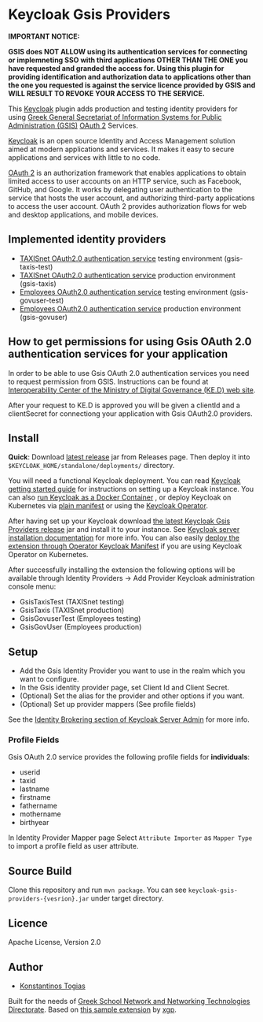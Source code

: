 # Keycloak Gsis Providers

**IMPORTANT NOTICE:** 

**GSIS does NOT ALLOW using its authentication services for connecting or implemneting SSO with third applications OTHER THAN THE ONE you have requested and granded the access for. Using this plugin for providing identification and authorization data to applications other than the one you requested is against the service licence provided by GSIS and WILL RESULT TO REVOKE YOUR ACCESS TO THE SERVICE.**   

This <a href="https://www.keycloak.org/" target="_blank">Keycloak</a> plugin adds production and testing identity providers for using <a href="https://gsis.gr/en" target="_blank">Greek General Secretariat of Information Systems for Public Administration (GSIS)</a> <a href="https://oauth.net/2/" target="_blank">OAuth 2</a> Services.

<a href="https://www.keycloak.org/" target="_blank">Keycloak</a> is an open source Identity and Access Management solution aimed at modern applications and services. It makes it easy to secure applications and services with little to no code. 

<a href="https://oauth.net/2/" target="_blank">OAuth 2</a> is an authorization framework that enables applications to obtain limited access to user accounts on an HTTP service, such as Facebook, GitHub, and Google. It works by delegating user authentication to the service that hosts the user account, and authorizing third-party applications to access the user account. OAuth 2 provides authorization flows for web and desktop applications, and mobile devices.

## Implemented identity providers

- <a href="https://www.gsis.gr/dimosia-dioikisi/ked/webservices/oauth20" target="_blank">TAXISnet OAuth2.0 authentication service</a> testing environment (gsis-taxis-test)
- <a href="https://www.gsis.gr/dimosia-dioikisi/ked/webservices/oauth20" target="_blank">TAXISnet OAuth2.0 authentication service</a> production environment (gsis-taxis)
- <a href="https://www.gsis.gr/dimosia-dioikisi/ked/webservices/oAuth2.0.PA" target="_blank">Employees OAuth2.0 authentication service</a> testing environment (gsis-govuser-test)
- <a href="https://www.gsis.gr/dimosia-dioikisi/ked/webservices/oAuth2.0.PA" target="_blank">Employees OAuth2.0 authentication service</a> production environment (gsis-govuser)

## How to get permissions for using Gsis OAuth 2.0 authentication services for your application

In order to be able to use Gsis OAuth 2.0 authentication services you need to request permission from GSIS. Instructions can be found at <a href="https://www.gsis.gr/en/public-administration/ked" target="_blank">Interoperability Center of the Ministry of Digital Governance (KE.D) web site</a>. 

After your request to KE.D is approved you will be given a clientId and a clientSecret for connectiong your application with Gsis OAuth2.0 providers.

## Install

**Quick**: Download <a href="https://github.com/cti-nts/keycloak-gsis-providers/releases/latest">latest release</a> jar from Releases page. Then deploy it into ```$KEYCLOAK_HOME/standalone/deployments/``` directory.

You will need a functional Keycloak deployment. You can read <a href="https://www.keycloak.org/docs/latest/getting_started/" target="_blank">Keycloak getting started guide</a> for instructions on setting up a Keycloak instance. You can also <a href="https://www.keycloak.org/getting-started/getting-started-docker" target="_blank">run Keycloak as a Docker Container</a> , or deploy Keycloak on Kubernetes via <a href="https://www.keycloak.org/getting-started/getting-started-kube" target="_blank">plain manifest</a> or using the <a href="https://www.keycloak.org/getting-started/getting-started-operator-kubernetes" target="_blank">Keycloak Operator</a>. 

After having set up your Keycloak download <a href="https://github.com/cti-nts/keycloak-gsis-providers/releases/latest">the latest Keycloak Gsis Providers release</a> jar and install it to your instance. See <a href="https://www.keycloak.org/docs/latest/server_installation/index.html#distribution-directory-structure" target="_blank">Keycloak server installation documentation</a> for more info. You can also easily <a href="https://www.keycloak.org/docs/latest/server_installation/index.html#_operator-extensions" target="_blank"> deploy the extension through Operator Keycloak Manifest</a> if you are using Keycloak Operator on Kubernetes.  

After successfully installing the extension the following options will be available through Identity Providers -> Add Provider Keycloak administration console menu:

- GsisTaxisTest (TAXISnet testing)
- GsisTaxis (TAXISnet production)
- GsisGovuserTest (Employees testing)
- GsisGovUser (Employees production)

## Setup

- Add the Gsis Identity Provider you want to use in the realm which you want to configure.
- In the Gsis identity provider page, set Client Id and Client Secret.
- (Optional) Set the alias for the provider and other options if you want.
- (Optional) Set up provider mappers (See profile fields)

See the <a href="https://www.keycloak.org/docs/latest/server_admin/index.html#_identity_broker" target="_blank">Identity Brokering section of Keycloak Server Admin</a> for more info. 

### Profile Fields

Gsis OAuth 2.0 service provides the following profile fields for **individuals**:
- userid
- taxid
- lastname
- firstname
- fathername
- mothername
- birthyear

In Identity Provider Mapper page Select ```Attribute Importer``` as ```Mapper Type``` to import a profile field as user attribute.

## Source Build

Clone this repository and run ```mvn package```. You can see ```keycloak-gsis-providers-{vesrion}.jar``` under target directory.

## Licence

Apache License, Version 2.0

## Author
- [Konstantinos Togias](https://github.com/ktogias)

Built for the needs of [Greek School Network and Networking Technologies Directorate](http://nts.cti.gr/). 
Based on [this sample extension](https://github.com/xgp/keycloak-moneybird-idp) by [xgp](https://github.com/xgp).
